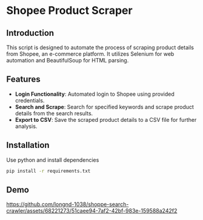 # Shopee Product Scraper

## Introduction

This script is designed to automate the process of scraping product details from Shopee, an e-commerce platform. It utilizes Selenium for web automation and BeautifulSoup for HTML parsing.

## Features

- **Login Functionality**: Automated login to Shopee using provided credentials.
- **Search and Scrape**: Search for specified keywords and scrape product details from the search results.
- **Export to CSV**: Save the scraped product details to a CSV file for further analysis.

## Installation

Use python and install dependencies

   ```bash
   pip install -r requirements.txt
   ```

## Demo

https://github.com/longnd-1038/shoppe-search-crawler/assets/68221273/51caee94-7af2-42bf-983e-159588a242f2

